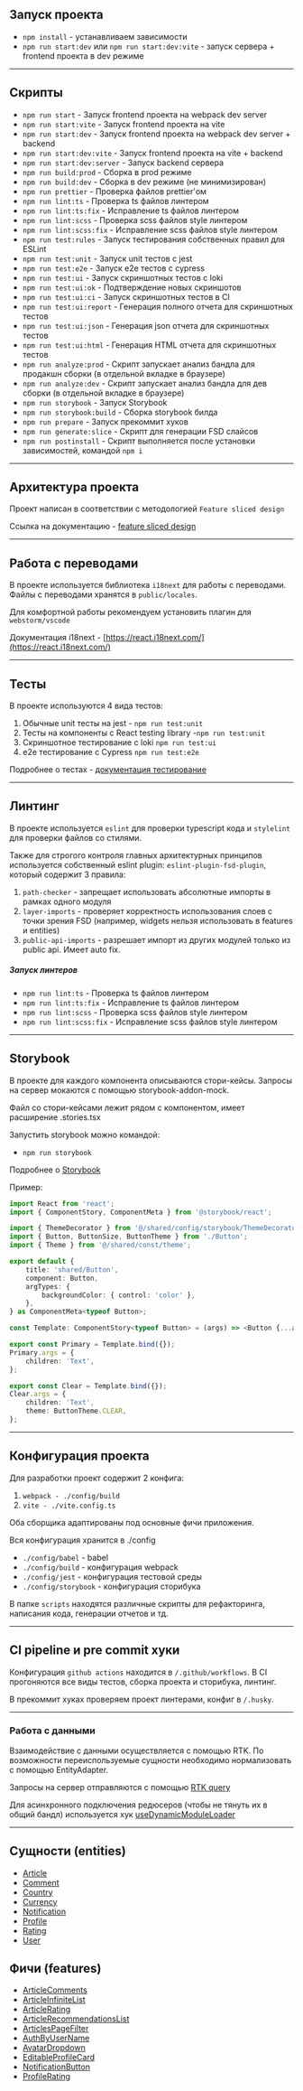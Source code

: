 ## Запуск проекта


- `npm install` - устанавливаем зависимости
- `npm run start:dev` или `npm run start:dev:vite` - запуск сервера + frontend проекта в dev режиме

----

## Скрипты

- `npm run start` - Запуск frontend проекта на webpack dev server
- `npm run start:vite` - Запуск frontend проекта на vite
- `npm run start:dev` - Запуск frontend проекта на webpack dev server + backend
- `npm run start:dev:vite` - Запуск frontend проекта на vite + backend
- `npm run start:dev:server` - Запуск backend сервера
- `npm run build:prod` - Сборка в prod режиме
- `npm run build:dev` - Сборка в dev режиме (не минимизирован)
- `npm run prettier` - Проверка файлов prettier'ом
- `npm run lint:ts` - Проверка ts файлов линтером
- `npm run lint:ts:fix` - Исправление ts файлов линтером
- `npm run lint:scss` - Проверка scss файлов style линтером
- `npm run lint:scss:fix` - Исправление scss файлов style линтером
- `npm run test:rules` - Запуск тестирования собственных правил для ESLint
- `npm run test:unit` - Запуск unit тестов с jest
- `npm run test:e2e` - Запуск e2e тестов с cypress
- `npm run test:ui` - Запуск скриншотных тестов с loki
- `npm run test:ui:ok` - Подтверждение новых скриншотов
- `npm run test:ui:ci` - Запуск скриншотных тестов в CI
- `npm run test:ui:report` - Генерация полного отчета для скриншотных тестов
- `npm run test:ui:json` - Генерация json отчета для скриншотных тестов
- `npm run test:ui:html` - Генерация HTML отчета для скриншотных тестов
- `npm run analyze:prod` - Скрипт запускает анализ бандла для продакшн сборки (в отдельной вкладке в браузере)
- `npm run analyze:dev` - Скрипт запускает анализ бандла для дев сборки (в отдельной вкладке в браузере)
- `npm run storybook` - Запуск Storybook
- `npm run storybook:build` - Сборка storybook билда
- `npm run prepare` - Запуск прекоммит хуков
- `npm run generate:slice` - Скрипт для генерации FSD слайсов
- `npm run postinstall` - Скрипт выполняется после установки зависимостей, командой `npm i`

----

## Архитектура проекта

Проект написан в соответствии с методологией `Feature sliced design`

Ссылка на документацию - [feature sliced design](https://feature-sliced.design/docs/get-started/tutorial)

----

## Работа с переводами

В проекте используется библиотека `i18next` для работы с переводами.
Файлы с переводами хранятся в `public/locales`.

Для комфортной работы рекомендуем установить плагин для `webstorm/vscode`

Документация i18next - [https://react.i18next.com/](https://react.i18next.com/)

----

## Тесты

В проекте используются 4 вида тестов:

1) Обычные unit тесты на jest - `npm run test:unit`
2) Тесты на компоненты с React testing library -`npm run test:unit`
3) Скриншотное тестирование с loki `npm run test:ui`
4) e2e тестирование с Cypress `npm run test:e2e`

Подробнее о тестах - [документация тестирование](/docs/tests.md)

----

## Линтинг

В проекте используется `eslint` для проверки typescript кода и `stylelint` для проверки файлов со стилями.

Также для строгого контроля главных архитектурных принципов
используется собственный eslint plugin: `eslint-plugin-fsd-plugin`,
который содержит 3 правила:

1) `path-checker` - запрещает использовать абсолютные импорты в рамках одного модуля
2) `layer-imports` - проверяет корректность использования слоев с точки зрения FSD
   (например, widgets нельзя использовать в features и entities)
3) `public-api-imports` - разрешает импорт из других модулей только из public api. Имеет auto fix.

##### Запуск линтеров
- `npm run lint:ts` - Проверка ts файлов линтером
- `npm run lint:ts:fix` - Исправление ts файлов линтером
- `npm run lint:scss` - Проверка scss файлов style линтером
- `npm run lint:scss:fix` - Исправление scss файлов style линтером

----

## Storybook

В проекте для каждого компонента описываются стори-кейсы.
Запросы на сервер мокаются с помощью storybook-addon-mock.

Файл со стори-кейсами лежит рядом с компонентом, имеет расширение .stories.tsx

Запустить storybook можно командой:
- `npm run storybook`

Подробнее о [Storybook](/docs/storybook.md)

Пример:

```typescript jsx
import React from 'react';
import { ComponentStory, ComponentMeta } from '@storybook/react';

import { ThemeDecorator } from '@/shared/config/storybook/ThemeDecorator/ThemeDecorator';
import { Button, ButtonSize, ButtonTheme } from './Button';
import { Theme } from '@/shared/const/theme';

export default {
    title: 'shared/Button',
    component: Button,
    argTypes: {
        backgroundColor: { control: 'color' },
    },
} as ComponentMeta<typeof Button>;

const Template: ComponentStory<typeof Button> = (args) => <Button {...args} />;

export const Primary = Template.bind({});
Primary.args = {
    children: 'Text',
};

export const Clear = Template.bind({});
Clear.args = {
    children: 'Text',
    theme: ButtonTheme.CLEAR,
};
```

----

## Конфигурация проекта

Для разработки проект содержит 2 конфига:
1. `webpack - ./config/build`
2. `vite - ./vite.config.ts`

Оба сборщика адаптированы под основные фичи приложения.

Вся конфигурация хранится в ./config
- `./config/babel` - babel
- `./config/build` - конфигурация webpack
- `./config/jest` - конфигурация тестовой среды
- `./config/storybook` - конфигурация сторибука

В папке `scripts` находятся различные скрипты для рефакторинга, написания кода, генерации отчетов и тд.

----

## CI pipeline и pre commit хуки

Конфигурация `github actions` находится в `/.github/workflows`.
В CI прогоняются все виды тестов, сборка проекта и сторибука, линтинг.

В прекоммит хуках проверяем проект линтерами, конфиг в `/.husky`.

----

### Работа с данными

Взаимодействие с данными осуществляется с помощью RTK.
По возможности переиспользуемые сущности необходимо нормализовать с помощью EntityAdapter.

Запросы на сервер отправляются с помощью [RTK query](/src/shared/api/rtkApi.ts)

Для асинхронного подключения редюсеров (чтобы не тянуть их в общий бандл) используется хук
[useDynamicModuleLoader](/src/shared/lib/hooks/useDynamicModuleLoader/useDynamicModuleLoader.ts)

----

## Сущности (entities)

- [Article](/src/entities/Article)
- [Comment](/src/entities/Comment)
- [Country](/src/entities/Country)
- [Currency](/src/entities/Currency)
- [Notification](/src/entities/Notification)
- [Profile](/src/entities/Profile)
- [Rating](/src/entities/Rating)
- [User](/src/entities/User)
  
## Фичи (features)

- [ArticleComments](/src/features/ArticleComments)
- [ArticleInfiniteList](/src/features/ArticleInfiniteList)
- [ArticleRating](/src/features/ArticleRating)
- [ArticleRecommendationsList](/src/features/ArticleRecommendationsList)
- [ArticlesPageFilter](/src/features/ArticlesPageFilter)
- [AuthByUserName](/src/features/AuthByUserName)
- [AvatarDropdown](/src/features/AvatarDropdown)
- [EditableProfileCard](/src/features/EditableProfileCard)
- [NotificationButton](/src/features/NotificationButton)
- [ProfileRating](/src/features/ProfileRating)
  
